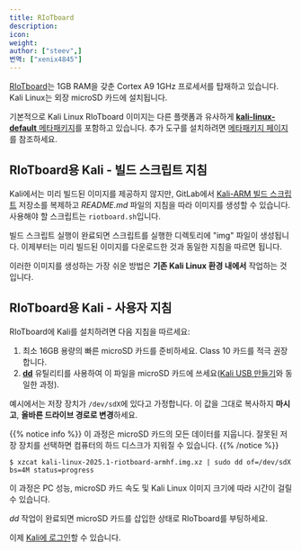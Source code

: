 ```yaml
---
title: RIoTboard
description:
icon:
weight:
author: ["steev",]
번역: ["xenix4845"]
---
```


[RIoTboard](http://riotboard.org/)는 1GB RAM을 갖춘 Cortex A9 1GHz 프로세서를 탑재하고 있습니다. Kali Linux는 외장 microSD 카드에 설치됩니다.

기본적으로 Kali Linux RIoTboard 이미지는 다른 플랫폼과 유사하게 [**kali-linux-default** 메타패키지](/docs/general-use/metapackages/)를 포함하고 있습니다. 추가 도구를 설치하려면 [메타패키지 페이지](/docs/general-use/metapackages/)를 참조하세요.

## RIoTboard용 Kali - 빌드 스크립트 지침

Kali에서는 미리 빌드된 이미지를 제공하지 않지만, GitLab에서 [Kali-ARM 빌드 스크립트](https://gitlab.com/kalilinux/build-scripts/kali-arm) 저장소를 복제하고 _README.md_ 파일의 지침을 따라 이미지를 생성할 수 있습니다. 사용해야 할 스크립트는 `riotboard.sh`입니다.

빌드 스크립트 실행이 완료되면 스크립트를 실행한 디렉토리에 "img" 파일이 생성됩니다. 이제부터는 미리 빌드된 이미지를 다운로드한 것과 동일한 지침을 따르면 됩니다.

이러한 이미지를 생성하는 가장 쉬운 방법은 **기존 Kali Linux 환경 내에서** 작업하는 것입니다.

## RIoTboard용 Kali - 사용자 지침

RIoTboard에 Kali를 설치하려면 다음 지침을 따르세요:

1. 최소 16GB 용량의 빠른 microSD 카드를 준비하세요. Class 10 카드를 적극 권장합니다.
2. **[dd](https://manpages.debian.org/testing/coreutils/dd.1.en.html)** 유틸리티를 사용하여 이 파일을 microSD 카드에 쓰세요([Kali USB 만들기](/docs/usb/live-usb-install-with-windows/)와 동일한 과정).

예시에서는 저장 장치가 `/dev/sdX`에 있다고 가정합니다. 이 값을 그대로 복사하지 **마시고**, **올바른 드라이브 경로로 변경**하세요.

{{% notice info %}}
이 과정은 microSD 카드의 모든 데이터를 지웁니다. 잘못된 저장 장치를 선택하면 컴퓨터의 하드 디스크가 지워질 수 있습니다.
{{% /notice %}}

```console
$ xzcat kali-linux-2025.1-riotboard-armhf.img.xz | sudo dd of=/dev/sdX bs=4M status=progress
```

이 과정은 PC 성능, microSD 카드 속도 및 Kali Linux 이미지 크기에 따라 시간이 걸릴 수 있습니다.

_dd_ 작업이 완료되면 microSD 카드를 삽입한 상태로 RIoTboard를 부팅하세요.

이제 [Kali에 로그인](/docs/introduction/default-credentials/)할 수 있습니다.
